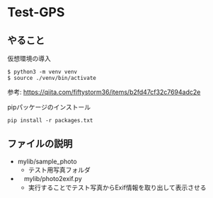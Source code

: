 # Test-GPS
## やること
仮想環境の導入
```
$ python3 -m venv venv
$ source ./venv/bin/activate
```
参考: https://qiita.com/fiftystorm36/items/b2fd47cf32c7694adc2e 

pipパッケージのインストール
```
pip install -r packages.txt
```

## ファイルの説明
- mylib/sample_photo
  - テスト用写真フォルダ
- 　mylib/photo2exif.py
  - 実行することでテスト写真からExif情報を取り出して表示させる
